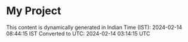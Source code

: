 # My Project

This content is dynamically generated in Indian Time (IST): 2024-02-14 08:44:15 IST
Converted to UTC: 2024-02-14 03:14:15 UTC
